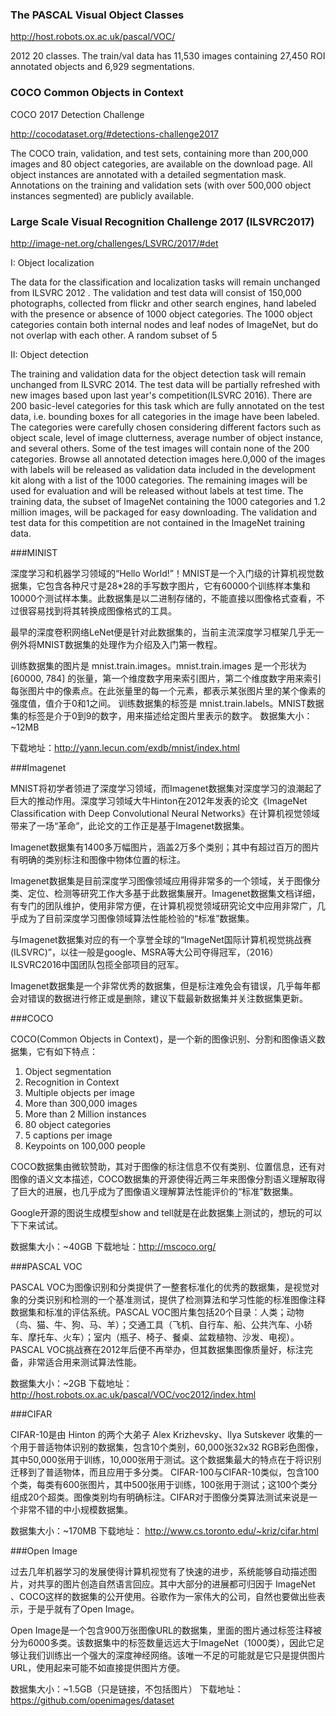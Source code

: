 ### The PASCAL Visual Object Classes
http://host.robots.ox.ac.uk/pascal/VOC/


2012 20 classes. The train/val data has 11,530 images containing 27,450 ROI annotated objects and 6,929 segmentations.

### COCO Common Objects in Context

COCO 2017 Detection Challenge

http://cocodataset.org/#detections-challenge2017

The COCO train, validation, and test sets, containing more than 200,000 images and 80 object categories, are available on the download page. All object instances are annotated with a detailed segmentation mask. Annotations on the training and validation sets (with over 500,000 object instances segmented) are publicly available.

###  Large Scale Visual Recognition Challenge 2017 (ILSVRC2017)
http://image-net.org/challenges/LSVRC/2017/#det

I: Object localization

The data for the classification and localization tasks will remain unchanged from ILSVRC 2012 . The validation and test data will consist of 150,000 photographs, collected from flickr and other search engines, hand labeled with the presence or absence of 1000 object categories. The 1000 object categories contain both internal nodes and leaf nodes of ImageNet, but do not overlap with each other. A random subset of 5


II: Object detection

The training and validation data for the object detection task will remain unchanged from ILSVRC 2014. The test data will be partially refreshed with new images based upon last year's competition(ILSVRC 2016). There are 200 basic-level categories for this task which are fully annotated on the test data, i.e. bounding boxes for all categories in the image have been labeled. The categories were carefully chosen considering different factors such as object scale, level of image clutterness, average number of object instance, and several others. Some of the test images will contain none of the 200 categories. Browse all annotated detection images here.0,000 of the images with labels will be released as validation data included in the development kit along with a list of the 1000 categories. The remaining images will be used for evaluation and will be released without labels at test time. The training data, the subset of ImageNet containing the 1000 categories and 1.2 million images, will be packaged for easy downloading. The validation and test data for this competition are not contained in the ImageNet training data.

###MINIST

深度学习和机器学习领域的“Hello World!”！MNIST是一个入门级的计算机视觉数据集，它包含各种尺寸是28*28的手写数字图片，它有60000个训练样本集和10000个测试样本集。此数据集是以二进制存储的，不能直接以图像格式查看，不过很容易找到将其转换成图像格式的工具。

最早的深度卷积网络LeNet便是针对此数据集的，当前主流深度学习框架几乎无一例外将MNIST数据集的处理作为介绍及入门第一教程。

训练数据集的图片是 mnist.train.images。mnist.train.images 是一个形状为 [60000, 784] 的张量，第一个维度数字用来索引图片，第二个维度数字用来索引每张图片中的像素点。在此张量里的每一个元素，都表示某张图片里的某个像素的强度值，值介于0和1之间。
训练数据集的标签是 mnist.train.labels。MNIST数据集的标签是介于0到9的数字，用来描述给定图片里表示的数字。
数据集大小：~12MB

下载地址：http://yann.lecun.com/exdb/mnist/index.html

###Imagenet

MNIST将初学者领进了深度学习领域，而Imagenet数据集对深度学习的浪潮起了巨大的推动作用。深度学习领域大牛Hinton在2012年发表的论文《ImageNet Classification with Deep Convolutional Neural Networks》在计算机视觉领域带来了一场“革命”，此论文的工作正是基于Imagenet数据集。

Imagenet数据集有1400多万幅图片，涵盖2万多个类别；其中有超过百万的图片有明确的类别标注和图像中物体位置的标注。

Imagenet数据集是目前深度学习图像领域应用得非常多的一个领域，关于图像分类、定位、检测等研究工作大多基于此数据集展开。Imagenet数据集文档详细，有专门的团队维护，使用非常方便，在计算机视觉领域研究论文中应用非常广，几乎成为了目前深度学习图像领域算法性能检验的“标准”数据集。

与Imagenet数据集对应的有一个享誉全球的“ImageNet国际计算机视觉挑战赛(ILSVRC)”，以往一般是google、MSRA等大公司夺得冠军，（2016）ILSVRC2016中国团队包揽全部项目的冠军。

Imagenet数据集是一个非常优秀的数据集，但是标注难免会有错误，几乎每年都会对错误的数据进行修正或是删除，建议下载最新数据集并关注数据集更新。

###COCO

COCO(Common Objects in Context)，是一个新的图像识别、分割和图像语义数据集，它有如下特点：

1. Object segmentation
2. Recognition in Context
3. Multiple objects per image
4. More than 300,000 images
5. More than 2 Million instances
6. 80 object categories
7. 5 captions per image
8. Keypoints on 100,000 people

COCO数据集由微软赞助，其对于图像的标注信息不仅有类别、位置信息，还有对图像的语义文本描述，COCO数据集的开源使得近两三年来图像分割语义理解取得了巨大的进展，也几乎成为了图像语义理解算法性能评价的“标准”数据集。

Google开源的图说生成模型show and tell就是在此数据集上测试的，想玩的可以下下来试试。

数据集大小：~40GB
下载地址：http://mscoco.org/

###PASCAL VOC

PASCAL VOC为图像识别和分类提供了一整套标准化的优秀的数据集，是视觉对象的分类识别和检测的一个基准测试，提供了检测算法和学习性能的标准图像注释数据集和标准的评估系统。PASCAL VOC图片集包括20个目录：人类；动物（鸟、猫、牛、狗、马、羊）；交通工具（飞机、自行车、船、公共汽车、小轿车、摩托车、火车）；室内（瓶子、椅子、餐桌、盆栽植物、沙发、电视）。PASCAL VOC挑战赛在2012年后便不再举办，但其数据集图像质量好，标注完备，非常适合用来测试算法性能。

数据集大小：~2GB
下载地址：
http://host.robots.ox.ac.uk/pascal/VOC/voc2012/index.html

###CIFAR

CIFAR-10是由 Hinton 的两个大弟子 Alex Krizhevsky、Ilya Sutskever 收集的一个用于普适物体识别的数据集，包含10个类别，60,000张32x32 RGB彩色图像，其中50,000张用于训练，10,000张用于测试。这个数据集最大的特点在于将识别迁移到了普适物体，而且应用于多分类。
CIFAR-100与CIFAR-10类似，包含100个类，每类有600张图片，其中500张用于训练，100张用于测试；这100个类分组成20个超类。图像类别均有明确标注。CIFAR对于图像分类算法测试来说是一个非常不错的中小规模数据集。

数据集大小：~170MB
下载地址：
http://www.cs.toronto.edu/~kriz/cifar.html

###Open Image

过去几年机器学习的发展使得计算机视觉有了快速的进步，系统能够自动描述图片，对共享的图片创造自然语言回应。其中大部分的进展都可归因于 ImageNet 、COCO这样的数据集的公开使用。谷歌作为一家伟大的公司，自然也要做出些表示，于是乎就有了Open Image。

Open Image是一个包含900万张图像URL的数据集，里面的图片通过标签注释被分为6000多类。该数据集中的标签数量远远大于ImageNet（1000类），因此它足够让我们训练出一个强大的深度神经网络。该唯一不足的可能就是它只是提供图片URL，使用起来可能不如直接提供图片方便。

数据集大小：~1.5GB（只是链接，不包括图片）
下载地址：https://github.com/openimages/dataset
